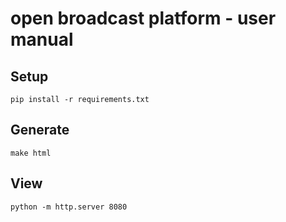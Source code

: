 # open broadcast platform - user manual

## Setup

    pip install -r requirements.txt
    
## Generate

    make html
    
## View

    python -m http.server 8080


